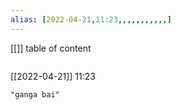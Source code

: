 ```yaml
---
alias: [2022-04-21,11:23,,,,,,,,,,,]
---
```

[[]]
table of content
```toc
```

[[2022-04-21]] 11:23

```query
"ganga bai"
```